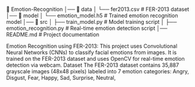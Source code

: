 📂 Emotion-Recognition
│── 📂 data
│   └── fer2013.csv               # FER-2013 dataset
│── 📂 model
│   └── emotion_model.h5           # Trained emotion recognition model
│── 📂 src
│   ├── train_model.py             # Model training script
│   ├── emotion_recognition.py     # Real-time emotion detection script
│── README.md                      # Project documentation

Emotion Recognition using FER-2013:
This project uses Convolutional Neural Networks (CNNs) to classify facial emotions from images. It is trained on the FER-2013 dataset and uses OpenCV for real-time emotion detection via webcam.
Dataset
The FER-2013 dataset contains 35,887 grayscale images (48x48 pixels) labeled into 7 emotion categories:
Angry,
Disgust,
Fear,
Happy,
Sad,
Surprise,
Neutral,
